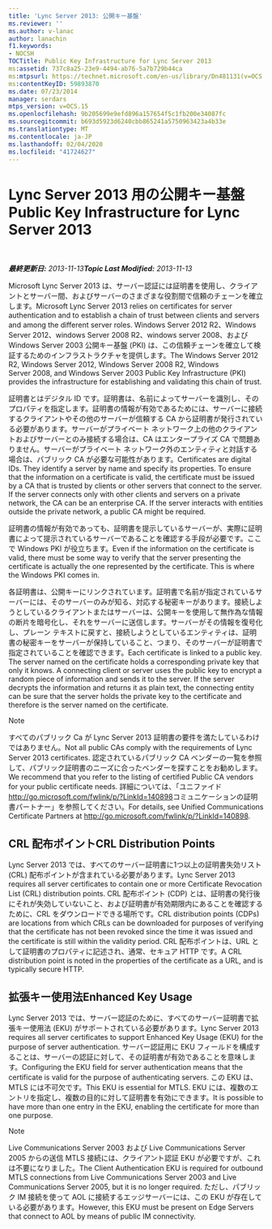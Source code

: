 ```yaml
---
title: 'Lync Server 2013: 公開キー基盤'
ms.reviewer: ''
ms.author: v-lanac
author: lanachin
f1.keywords:
- NOCSH
TOCTitle: Public Key Infrastructure for Lync Server 2013
ms:assetid: 737c8a25-23e9-4494-ab76-5a7b729b44ca
ms:mtpsurl: https://technet.microsoft.com/en-us/library/Dn481131(v=OCS.15)
ms:contentKeyID: 59893870
ms.date: 07/23/2014
manager: serdars
mtps_version: v=OCS.15
ms.openlocfilehash: 9b205699e9efd896a157654f5c1fb200e34087fc
ms.sourcegitcommit: b693d5923d6240cbb865241a5750963423a4b33e
ms.translationtype: MT
ms.contentlocale: ja-JP
ms.lasthandoff: 02/04/2020
ms.locfileid: "41724627"
---
```

<div data-xmlns="http://www.w3.org/1999/xhtml">

<div class="topic" data-xmlns="http://www.w3.org/1999/xhtml" data-msxsl="urn:schemas-microsoft-com:xslt" data-cs="http://msdn.microsoft.com/en-us/">

<div data-asp="http://msdn2.microsoft.com/asp">

# <a name="public-key-infrastructure-for-lync-server-2013"></a><span data-ttu-id="f8d59-102">Lync Server 2013 用の公開キー基盤</span><span class="sxs-lookup"><span data-stu-id="f8d59-102">Public Key Infrastructure for Lync Server 2013</span></span>

</div>

<div id="mainSection">

<div id="mainBody">

<span> </span>

<span data-ttu-id="f8d59-103">_**最終更新日:** 2013-11-13_</span><span class="sxs-lookup"><span data-stu-id="f8d59-103">_**Topic Last Modified:** 2013-11-13_</span></span>

<span data-ttu-id="f8d59-104">Microsoft Lync Server 2013 は、サーバー認証には証明書を使用し、クライアントとサーバー間、およびサーバーのさまざまな役割間で信頼のチェーンを確立します。</span><span class="sxs-lookup"><span data-stu-id="f8d59-104">Microsoft Lync Server 2013 relies on certificates for server authentication and to establish a chain of trust between clients and servers and among the different server roles.</span></span> <span data-ttu-id="f8d59-105">Windows Server 2012 R2、Windows Server 2012、windows Server 2008 R2、windows server 2008、および Windows Server 2003 公開キー基盤 (PKI) は、この信頼チェーンを確立して検証するためのインフラストラクチャを提供します。</span><span class="sxs-lookup"><span data-stu-id="f8d59-105">The Windows Server 2012 R2, Windows Server 2012, Windows Server 2008 R2, Windows Server 2008, and Windows Server 2003 Public Key Infrastructure (PKI) provides the infrastructure for establishing and validating this chain of trust.</span></span>

<span data-ttu-id="f8d59-p102">証明書とはデジタル ID です。証明書は、名前によってサーバーを識別し、そのプロパティを指定します。証明書の情報が有効であるためには、サーバーに接続するクライアントやその他のサーバーが信頼する CA から証明書が発行されている必要があります。サーバーがプライベート ネットワーク上の他のクライアントおよびサーバーとのみ接続する場合は、CA はエンタープライズ CA で問題ありません。サーバーがプライベート ネットワーク外のエンティティと対話する場合は、パブリック CA が必要な可能性があります。</span><span class="sxs-lookup"><span data-stu-id="f8d59-p102">Certificates are digital IDs. They identify a server by name and specify its properties. To ensure that the information on a certificate is valid, the certificate must be issued by a CA that is trusted by clients or other servers that connect to the server. If the server connects only with other clients and servers on a private network, the CA can be an enterprise CA. If the server interacts with entities outside the private network, a public CA might be required.</span></span>

<span data-ttu-id="f8d59-p103">証明書の情報が有効であっても、証明書を提示しているサーバーが、実際に証明書によって提示されているサーバーであることを確認する手段が必要です。ここで Windows PKI が役立ちます。</span><span class="sxs-lookup"><span data-stu-id="f8d59-p103">Even if the information on the certificate is valid, there must be some way to verify that the server presenting the certificate is actually the one represented by the certificate. This is where the Windows PKI comes in.</span></span>

<span data-ttu-id="f8d59-p104">各証明書は、公開キーにリンクされています。証明書で名前が指定されているサーバーには、そのサーバーのみが知る、対応する秘密キーがあります。接続しようとしているクライアントまたはサーバーは、公開キーを使用して無作為な情報の断片を暗号化し、それをサーバーに送信します。サーバーがその情報を復号化し、プレーン テキストに戻すと、接続しようとしているエンティティは、証明書の秘密キーをサーバーが保持していること、つまり、そのサーバーが証明書で指定されていることを確認できます。</span><span class="sxs-lookup"><span data-stu-id="f8d59-p104">Each certificate is linked to a public key. The server named on the certificate holds a corresponding private key that only it knows. A connecting client or server uses the public key to encrypt a random piece of information and sends it to the server. If the server decrypts the information and returns it as plain text, the connecting entity can be sure that the server holds the private key to the certificate and therefore is the server named on the certificate.</span></span>

<div>


> [!NOTE]  
> <span data-ttu-id="f8d59-117">すべてのパブリック Ca が Lync Server 2013 証明書の要件を満たしているわけではありません。</span><span class="sxs-lookup"><span data-stu-id="f8d59-117">Not all public CAs comply with the requirements of Lync Server 2013 certificates.</span></span> <span data-ttu-id="f8d59-118">認定されているパブリック CA ベンダーの一覧を参照して、パブリック証明書のニーズに合ったベンダーを探すことをお勧めします。</span><span class="sxs-lookup"><span data-stu-id="f8d59-118">We recommend that you refer to the listing of certified Public CA vendors for your public certificate needs.</span></span> <span data-ttu-id="f8d59-119">詳細については、「ユニファイド<A href="http://go.microsoft.com/fwlink/p/?linkid=140898">http://go.microsoft.com/fwlink/p/?LinkId=140898</A>コミュニケーションの証明書パートナー」を参照してください。</span><span class="sxs-lookup"><span data-stu-id="f8d59-119">For details, see Unified Communications Certificate Partners at <A href="http://go.microsoft.com/fwlink/p/?linkid=140898">http://go.microsoft.com/fwlink/p/?LinkId=140898</A>.</span></span>



</div>

<div>

## <a name="crl-distribution-points"></a><span data-ttu-id="f8d59-120">CRL 配布ポイント</span><span class="sxs-lookup"><span data-stu-id="f8d59-120">CRL Distribution Points</span></span>

<span data-ttu-id="f8d59-121">Lync Server 2013 では、すべてのサーバー証明書に1つ以上の証明書失効リスト (CRL) 配布ポイントが含まれている必要があります。</span><span class="sxs-lookup"><span data-stu-id="f8d59-121">Lync Server 2013 requires all server certificates to contain one or more Certificate Revocation List (CRL) distribution points.</span></span> <span data-ttu-id="f8d59-122">CRL 配布ポイント (CDP) とは、証明書の発行後にそれが失効していないこと、および証明書が有効期限内にあることを確認するために、CRL をダウンロードできる場所です。</span><span class="sxs-lookup"><span data-stu-id="f8d59-122">CRL distribution points (CDPs) are locations from which CRLs can be downloaded for purposes of verifying that the certificate has not been revoked since the time it was issued and the certificate is still within the validity period.</span></span> <span data-ttu-id="f8d59-123">CRL 配布ポイントは、URL として証明書のプロパティに記述され、通常、セキュア HTTP です。</span><span class="sxs-lookup"><span data-stu-id="f8d59-123">A CRL distribution point is noted in the properties of the certificate as a URL, and is typically secure HTTP.</span></span>

</div>

<div>

## <a name="enhanced-key-usage"></a><span data-ttu-id="f8d59-124">拡張キー使用法</span><span class="sxs-lookup"><span data-stu-id="f8d59-124">Enhanced Key Usage</span></span>

<span data-ttu-id="f8d59-125">Lync Server 2013 では、サーバー認証のために、すべてのサーバー証明書で拡張キー使用法 (EKU) がサポートされている必要があります。</span><span class="sxs-lookup"><span data-stu-id="f8d59-125">Lync Server 2013 requires all server certificates to support Enhanced Key Usage (EKU) for the purpose of server authentication.</span></span> <span data-ttu-id="f8d59-126">サーバー認証用に EKU フィールドを構成することは、サーバーの認証に対して、その証明書が有効であることを意味します。</span><span class="sxs-lookup"><span data-stu-id="f8d59-126">Configuring the EKU field for server authentication means that the certificate is valid for the purpose of authenticating servers.</span></span> <span data-ttu-id="f8d59-127">この EKU は、MTLS には不可欠です。</span><span class="sxs-lookup"><span data-stu-id="f8d59-127">This EKU is essential for MTLS.</span></span> <span data-ttu-id="f8d59-128">EKU には、複数のエントリを指定し、複数の目的に対して証明書を有効にできます。</span><span class="sxs-lookup"><span data-stu-id="f8d59-128">It is possible to have more than one entry in the EKU, enabling the certificate for more than one purpose.</span></span>

<div>


> [!NOTE]  
> <span data-ttu-id="f8d59-129">Live Communications Server 2003 および Live Communications Server 2005 からの送信 MTLS 接続には、クライアント認証 EKU が必要ですが、これは不要になりました。</span><span class="sxs-lookup"><span data-stu-id="f8d59-129">The Client Authentication EKU is required for outbound MTLS connections from Live Communications Server 2003 and Live Communications Server 2005, but it is no longer required.</span></span> <span data-ttu-id="f8d59-130">ただし、パブリック IM 接続を使って AOL に接続するエッジサーバーには、この EKU が存在している必要があります。</span><span class="sxs-lookup"><span data-stu-id="f8d59-130">However, this EKU must be present on Edge Servers that connect to AOL by means of public IM connectivity.</span></span>



</div>

</div>

</div>

<span> </span>

</div>

</div>

</div>

